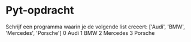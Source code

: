 # Pyt-opdracht
Schrijf een programma waarin je de volgende list creeert:     ['Audi', 'BMW', 'Mercedes', 'Porsche']   0 Audi    1 BMW    2 Mercedes    3 Porsche
